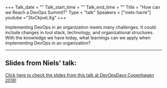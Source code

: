 +++
Talk_date = ""
Talk_start_time = ""
Talk_end_time = ""
Title = "How can we Reach a DevOps Summit?"
Type = "talk"
Speakers = ["niels-harre"]
youtube ="3txCkjoeLXg" 
+++

Implementing DevOps in an organization meets many challenges. It could include changes in tool stack, technology, and organizational structures. With the knowledge we have today, what learnings can we apply when implementing DevOps in an organization?

<hr>

<h2>Slides from Niels' talk:</h2>

[Click here to check the slides from this talk at DevOpsDays Copenhagen 2018!](https://drive.google.com/open?id=1cxqHhy9962FczstW-4ytJyyY0_3MLHUJ)